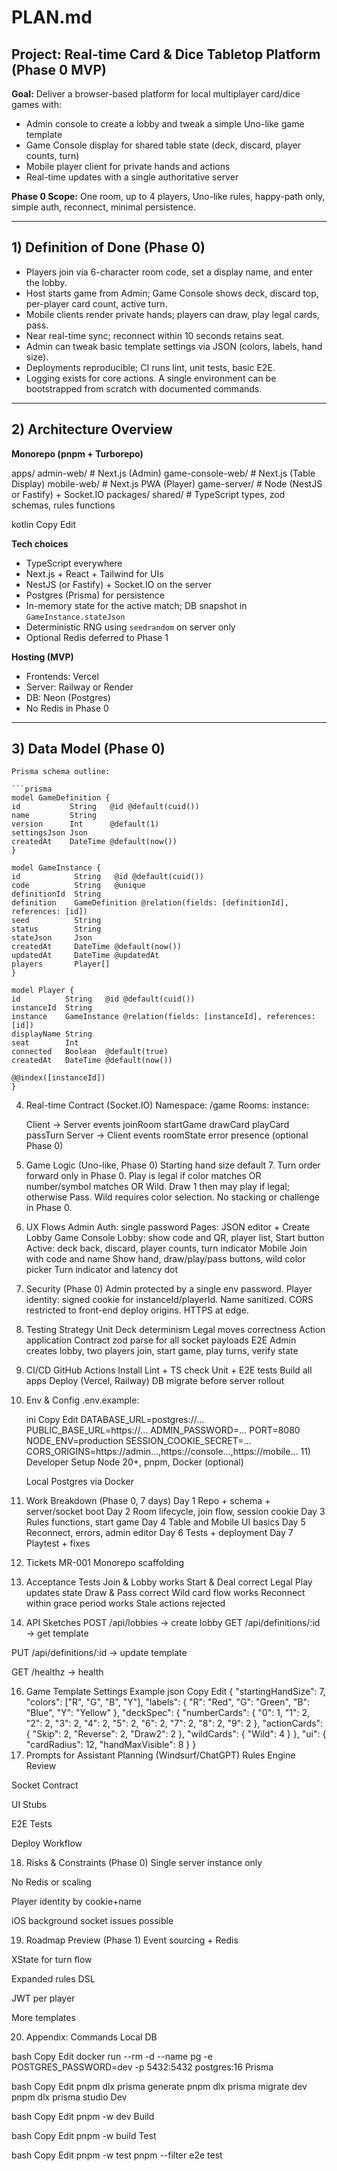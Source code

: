 # PLAN.md

## Project: Real-time Card & Dice Tabletop Platform (Phase 0 MVP)

**Goal:** Deliver a browser-based platform for local multiplayer card/dice games with:
- Admin console to create a lobby and tweak a simple Uno-like game template
- Game Console display for shared table state (deck, discard, player counts, turn)
- Mobile player client for private hands and actions
- Real-time updates with a single authoritative server

**Phase 0 Scope:** One room, up to 4 players, Uno-like rules, happy-path only, simple auth, reconnect, minimal persistence.

---

## 1) Definition of Done (Phase 0)

- Players join via 6-character room code, set a display name, and enter the lobby.
- Host starts game from Admin; Game Console shows deck, discard top, per-player card count, active turn.
- Mobile clients render private hands; players can draw, play legal cards, pass.
- Near real-time sync; reconnect within 10 seconds retains seat.
- Admin can tweak basic template settings via JSON (colors, labels, hand size).
- Deployments reproducible; CI runs lint, unit tests, basic E2E.
- Logging exists for core actions. A single environment can be bootstrapped from scratch with documented commands.

---

## 2) Architecture Overview

**Monorepo (pnpm + Turborepo)**

apps/
admin-web/ # Next.js (Admin)
game-console-web/ # Next.js (Table Display)
mobile-web/ # Next.js PWA (Player)
game-server/ # Node (NestJS or Fastify) + Socket.IO
packages/
shared/ # TypeScript types, zod schemas, rules functions

kotlin
Copy
Edit

**Tech choices**
- TypeScript everywhere
- Next.js + React + Tailwind for UIs
- NestJS (or Fastify) + Socket.IO on the server
- Postgres (Prisma) for persistence
- In-memory state for the active match; DB snapshot in `GameInstance.stateJson`
- Deterministic RNG using `seedrandom` on server only
- Optional Redis deferred to Phase 1

**Hosting (MVP)**
- Frontends: Vercel
- Server: Railway or Render
- DB: Neon (Postgres)
- No Redis in Phase 0

---

## 3) Data Model (Phase 0)

    Prisma schema outline:

    ```prisma
    model GameDefinition {
    id           String   @id @default(cuid())
    name         String
    version      Int      @default(1)
    settingsJson Json
    createdAt    DateTime @default(now())
    }

    model GameInstance {
    id            String   @id @default(cuid())
    code          String   @unique
    definitionId  String
    definition    GameDefinition @relation(fields: [definitionId], references: [id])
    seed          String
    status        String
    stateJson     Json
    createdAt     DateTime @default(now())
    updatedAt     DateTime @updatedAt
    players       Player[]
    }

    model Player {
    id          String   @id @default(cuid())
    instanceId  String
    instance    GameInstance @relation(fields: [instanceId], references: [id])
    displayName String
    seat        Int
    connected   Boolean  @default(true)
    createdAt   DateTime @default(now())

    @@index([instanceId])
    }

4) Real-time Contract (Socket.IO)
    Namespace: /game
    Rooms: instance:<instanceId>

    Client → Server events
    joinRoom
    startGame
    drawCard
    playCard
    passTurn
    Server → Client events
    roomState
    error
    presence (optional Phase 0)

5) Game Logic (Uno-like, Phase 0)
    Starting hand size default 7.
    Turn order forward only in Phase 0.
    Play is legal if color matches OR number/symbol matches OR Wild.
    Draw 1 then may play if legal; otherwise Pass.
    Wild requires color selection.
    No stacking or challenge in Phase 0.

6) UX Flows
    Admin
    Auth: single password
    Pages: JSON editor + Create Lobby
    Game Console
    Lobby: show code and QR, player list, Start button
    Active: deck back, discard, player counts, turn indicator
    Mobile
    Join with code and name
    Show hand, draw/play/pass buttons, wild color picker
    Turn indicator and latency dot

7) Security (Phase 0)
    Admin protected by a single env password.
    Player identity: signed cookie for instanceId/playerId.
    Name sanitized.
    CORS restricted to front-end deploy origins.
    HTTPS at edge.

8) Testing Strategy
    Unit
    Deck determinism
    Legal moves correctness
    Action application
    Contract
    zod parse for all socket payloads
    E2E
    Admin creates lobby, two players join, start game, play turns, verify state

9) CI/CD
    GitHub Actions
    Install
    Lint + TS check
    Unit + E2E tests
    Build all apps
    Deploy (Vercel, Railway)
    DB migrate before server rollout

10) Env & Config
.env.example:

    ini
    Copy
    Edit
    DATABASE_URL=postgres://...
    PUBLIC_BASE_URL=https://...
    ADMIN_PASSWORD=...
    PORT=8080
    NODE_ENV=production
    SESSION_COOKIE_SECRET=...
    CORS_ORIGINS=https://admin...,https://console...,https://mobile...
    11) Developer Setup
    Node 20+, pnpm, Docker (optional)

    Local Postgres via Docker

12) Work Breakdown (Phase 0, 7 days)
    Day 1
    Repo + schema + server/socket boot
    Day 2
    Room lifecycle, join flow, session cookie
    Day 3
    Rules functions, start game
    Day 4
    Table and Mobile UI basics
    Day 5
    Reconnect, errors, admin editor
    Day 6
    Tests + deployment
    Day 7
    Playtest + fixes

13) Tickets
MR-001 Monorepo scaffolding



14) Acceptance Tests
    Join & Lobby works
    Start & Deal correct
    Legal Play updates state
    Draw & Pass correct
    Wild card flow works
    Reconnect within grace period works
    Stale actions rejected

15) API Sketches
    POST /api/lobbies → create lobby
    GET /api/definitions/:id → get template

PUT /api/definitions/:id → update template

GET /healthz → health

16) Game Template Settings Example
json
Copy
Edit
{
  "startingHandSize": 7,
  "colors": ["R", "G", "B", "Y"],
  "labels": {
    "R": "Red",
    "G": "Green",
    "B": "Blue",
    "Y": "Yellow"
  },
  "deckSpec": {
    "numberCards": { "0": 1, "1": 2, "2": 2, "3": 2, "4": 2, "5": 2, "6": 2, "7": 2, "8": 2, "9": 2 },
    "actionCards": { "Skip": 2, "Reverse": 2, "Draw2": 2 },
    "wildCards": { "Wild": 4 }
  },
  "ui": {
    "cardRadius": 12,
    "handMaxVisible": 8
  }
}
17) Prompts for Assistant Planning (Windsurf/ChatGPT)
Rules Engine Review

Socket Contract

UI Stubs

E2E Tests

Deploy Workflow

18) Risks & Constraints (Phase 0)
Single server instance only

No Redis or scaling

Player identity by cookie+name

iOS background socket issues possible

19) Roadmap Preview (Phase 1)
Event sourcing + Redis

XState for turn flow

Expanded rules DSL

JWT per player

More templates

20) Appendix: Commands
Local DB

bash
Copy
Edit
docker run --rm -d --name pg -e POSTGRES_PASSWORD=dev -p 5432:5432 postgres:16
Prisma

bash
Copy
Edit
pnpm dlx prisma generate
pnpm dlx prisma migrate dev
pnpm dlx prisma studio
Dev

bash
Copy
Edit
pnpm -w dev
Build

bash
Copy
Edit
pnpm -w build
Test

bash
Copy
Edit
pnpm -w test
pnpm --filter e2e test